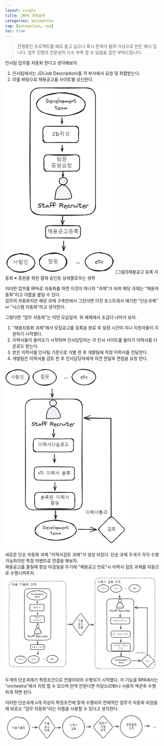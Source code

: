 ```yaml
---
layout: single
title: 🤖RPA 과제설계
categories: automation
tag: [automation, rpa]
toc: true
---
```


> 진행중인 프로젝트를 예로 들고 싶으나 혹시 문제가 될까 가상으로 만든 예시 입니다. 업무 진행의 전문성이 다소 부족 할 수 있음을 감안 부탁드립니다.

인사팀 업무를 자동화 한다고 생각해보자.  
1. 인사팀에서는 JD(Job Description)를 각 부서에서 요청 및 취합받는다.  
2. 이를 바탕으로 채용공고를 사이트별 상신한다.  
<img src="/images/automation/img_1.png" alt="RPA 구조">  
[그림1]채용공고 등록 자동화  
※ 증원을 위한 결재 승인등 상세플로우는 생략
 
이러한 업무를 RPA로 자동화를 하면 이것이 하나의 "과제"가 되며 해당 과제는 "채용자동화"라고 이름을 붙일 수 있다.  
업무의 자동화지만 해당 과제 구축만에서 그친다면 이전 포스트에서 얘기한 "단순과제" or "시스템 자동화"라고 생각한다.

그렇다면 "업무 자동화"는 어떤 모습일까. 위 예제에서 조금더 나아가 보자.  


1. "채용자동화 과제"에서 모집공고를 등록을 완료 후 일정 시간이 지나 지원자들이 지원하기 시작했다.  
2. 이력서들이 들어오기 시작하며 인사담당자는 각 인사 사이트를 들어가 이력서를 다운로드 받는다.  
3. 받은 이력서를 인사팀 기준으로 식별 한 후 개발팀에 적정 이력서를 전달한다.  
4. 개발팀은 이력서를 검토 한 후 인사담당자에게 의견 전달후 면접을 요청 한다.  
<img src="/images/automation/img_2.png" alt="RPA 구조">  

새로운 단순 자동화 과제 "이력서검토 과제"가 생성 되었다. 단순 과제 두개가 각각 수행가능하지만 특정 이벤트로 연결을 해보자.      
채용공고를 올릴때 항상 마감일을 두기에 "채용공고 만료"시 이력서 검토 과제를 자동으로 수행시켜주자.  
<img src="/images/automation/img_3.png" alt="RPA 구조">

두개의 단순과제가 특정조건으로 연결이되어 수행되기 시작했다. 저 기능을 RPA에서는 "orchestra"에서 지정 할 수 있으며 만약 안된다면 저장소(DB)나 사용자 액션후 수행하게 하면 된다.

이러한 단순과제 n개 이상이 특정조건에 맞게 수행되어 전체적인 업무가 자동화 되었을때 비로소 "업무 자동화"라는 이름을 사용할 수 있다고 생각한다.  
<img src="/images/automation/img_4.png" alt="">